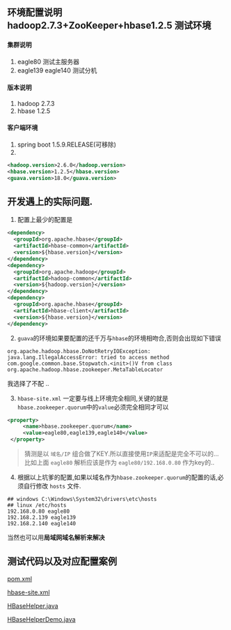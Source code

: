 ## 环境配置说明 hadoop2.7.3+ZooKeeper+hbase1.2.5 测试环境

#### 集群说明
1. eagle80 测试主服务器
2. eagle139 eagle140 测试分机

#### 版本说明
1. hadoop 2.7.3
2. hbase 1.2.5

#### 客户端环境
1. spring boot 1.5.9.RELEASE(可移除)
2.
```xml
<hadoop.version>2.6.0</hadoop.version>
<hbase.version>1.2.5</hbase.version>
<guava.version>18.0</guava.version>
```


## 开发遇上的实际问题.

1. 配置上最少的配置是

```xml
<dependency>
  <groupId>org.apache.hbase</groupId>
  <artifactId>hbase-common</artifactId>
  <version>${hbase.version}</version>
</dependency>
<dependency>
  <groupId>org.apache.hadoop</groupId>
  <artifactId>hadoop-common</artifactId>
  <version>${hadoop.version}</version>
</dependency>
<dependency>
  <groupId>org.apache.hbase</groupId>
  <artifactId>hbase-client</artifactId>
  <version>${hbase.version}</version>
</dependency>
```

2. `guava`的环境如果要配置的还千万与`hbase`的环境相吻合,否则会出现如下错误
```
org.apache.hadoop.hbase.DoNotRetryIOException: java.lang.IllegalAccessError: tried to access method com.google.common.base.Stopwatch.<init>()V from class org.apache.hadoop.hbase.zookeeper.MetaTableLocator
```
我选择了不配 ..

3. `hbase-site.xml` 一定要与线上环境完全相同,关键的就是`hbase.zookeeper.quorum`中的`value`必须完全相同才可以

```xml
<property>
     <name>hbase.zookeeper.quorum</name>
     <value>eagle80,eagle139,eagle140</value>
 </property>
```
> 猜测是以 `域名/IP` 组合做了KEY.所以直接使用`IP`来适配是完全不可以的...
> 比如上面 `eagle80` 解析应该是作为 `eagle80/192.168.0.80` 作为key的..

4. 根据以上坑爹的配置,如果以域名作为`hbase.zookeeper.quorum`的配置的话,必须自行修改 `hosts` 文件.

```hosts
## windows C:\Windows\System32\drivers\etc\hosts
## linux /etc/hosts
192.168.0.80 eagle80
192.168.2.139 eagle139
192.168.2.140 eagle140
```

当然也可以用**局域网域名解析来解决**

## 测试代码以及对应配置案例
 [pom.xml](./附件/pom.xml)

 [hbase-site.xml](.\附件\hbase-site.xml)

 [HBaseHelper.java](.\附件\java\main\HBaseHelper.java)

 [HBaseHelperDemo.java](.\附件\java\test\HBaseHelperDemo.java)
